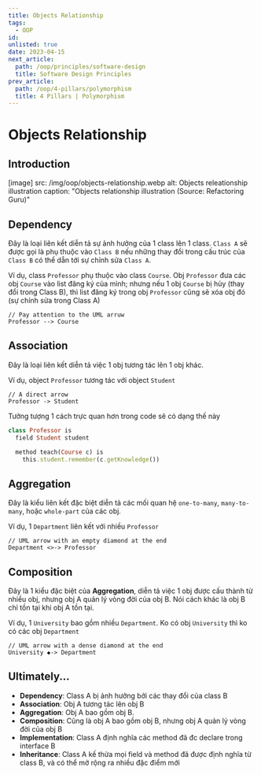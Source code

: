 ```yaml
---
title: Objects Relationship
tags:
  - OOP
id:
unlisted: true
date: 2023-04-15
next_article:
  path: /oop/principles/software-design
  title: Software Design Principles
prev_article:
  path: /oop/4-pillars/polymorphism
  title: 4 Pillars | Polymorphism
---
```


# Objects Relationship

## Introduction

[image]
  src: /img/oop/objects-relationship.webp
  alt: Objects releationship illustration
  caption: "Objects relationship illustration (Source: Refactoring Guru)"

## Dependency

Đây là loại liên kết diễn tả sự ảnh hưởng của 1 class lên 1 class. `Class A` sẽ được gọi là phụ thuộc vào `Class B` nếu những thay đổi trong cấu trúc của `Class B` có thể dẫn tới sự chỉnh sửa `Class A`.

Ví dụ, class `Professor` phụ thuộc vào class `Course`. Obj `Professor` đưa các obj `Course` vào list đăng ký của mình; nhưng nếu 1 obj `Course` bị hủy (thay đổi trong Class B), thì list đăng ký trong obj `Professor` cũng sẽ xóa obj đó (sự chỉnh sửa trong Class A)

```
// Pay attention to the UML arruw
Professor --> Course
```

## Association

Đây là loại liên kết diễn tả việc 1 obj tương tác lên 1 obj khác.

Ví dụ, object `Professor` tương tác với object `Student`

```
// A direct arrow
Professor -> Student
```

Tưởng tượng 1 cách trực quan hơn trong code sẽ có dạng thế này

```ruby
class Professor is
  field Student student

  method teach(Course c) is
    this.student.remember(c.getKnowledge())
```

## Aggregation

Đây là kiểu liên kết đặc biệt diễn tả các mối quan hệ `one-to-many`, `many-to-many`, hoặc `whole-part` của các obj.

Ví dụ, 1 `Department` liên kết với nhiều `Professor`

```
// UML arrow with an empty diamond at the end
Department <>-> Professor
```

## Composition

Đây là 1 kiểu đặc biệt của **Aggregation**, diễn tả việc 1 obj được cấu thành từ nhiều obj, nhưng obj A quản lý vòng đời của obj B. Nói cách khác là obj B chỉ tồn tại khi obj A tồn tại.

Ví dụ, 1 `University` bao gồm nhiều `Department`. Ko có obj `University` thì ko có các obj `Department`

```
// UML arrow with a dense diamond at the end
University ◆-> Department
```

## Ultimately...

- **Dependency**: Class A bị ảnh hưởng bởi các thay đổi của class B
- **Association**: Obj A tương tác lên obj B
- **Aggregation**: Obj A bao gồm obj B.
- **Composition**: Cũng là obj A bao gồm obj B, nhưng obj A quản lý vòng đời của obj B
- **Implementation**: Class A định nghĩa các method đã đc declare trong interface B
- **Inheritance**: Class A kế thừa mọi field và method đã được định nghĩa từ class B, và có thể mở rộng ra nhiều đặc điểm mới
